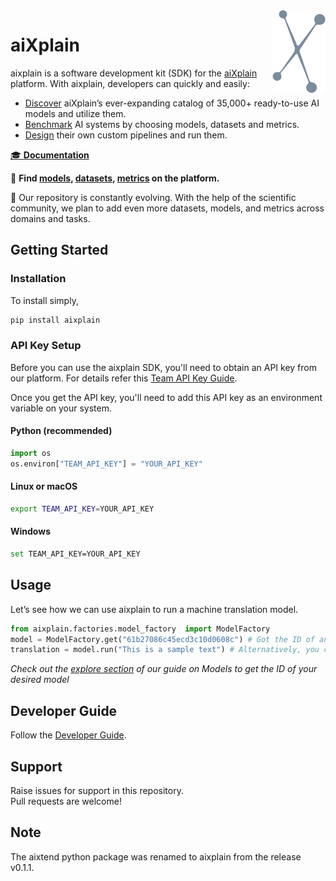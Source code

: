 <img src="docs/assets/aixplain-brandmark-common.png" alt="aiXplain logo" title="aiXplain" align="right" height="132" width="85"/>

# aiXplain

aixplain is a software development kit (SDK) for the [aiXplain](https://aixplain.com/) platform. With aixplain, developers can quickly and easily:

- [Discover](https://aixplain.com/platform/discovery/) aiXplain’s ever-expanding catalog of 35,000+ ready-to-use AI models and utilize them.
- [Benchmark](https://aixplain.com/platform/benchmark/) AI systems by choosing models, datasets and metrics.
- [Design](https://aixplain.com/platform/studio/) their own custom pipelines and run them.

[🎓 **Documentation**](docs/user/user_doc.md)

🔎 **Find [models](https://platform.aixplain.com/discovery/models), [datasets](https://platform.aixplain.com/discovery/datasets), [metrics](https://platform.aixplain.com/discovery/metrics) on the platform.**

:yellow_heart: Our repository is constantly evolving. With the help of the scientific community, we plan to add even more datasets, models, and metrics across domains and tasks.

## Getting Started

### Installation
To install simply,
```bash
pip install aixplain
```

###  API Key Setup
Before you can use the aixplain SDK, you'll need to obtain an API key from our platform. For details refer this [Team API Key Guide](docs/user/api_setup.md).

Once you get the API key, you'll  need to add this API key as an environment variable on your system.

#### Python (recommended)
```python
import os
os.environ["TEAM_API_KEY"] = "YOUR_API_KEY"
```

#### Linux or macOS
```bash
export TEAM_API_KEY=YOUR_API_KEY
```
#### Windows
```bash
set TEAM_API_KEY=YOUR_API_KEY
```
## Usage

Let’s see how we can use aixplain to run a machine translation model.

```python
from aixplain.factories.model_factory  import ModelFactory
model = ModelFactory.get("61b27086c45ecd3c10d0608c") # Got the ID of an MT model from on our platform
translation = model.run("This is a sample text") # Alternatively, you can input a public URL or provide a file path on your local machine.
```
*Check out the [explore section](docs/user/user_doc.md#explore) of our guide on Models to get the ID of your desired model*

## Developer Guide

Follow the [Developer Guide](docs/development/developer_guide.md).

## Support
Raise issues for support in this repository.  
Pull requests are welcome!

## Note
The aixtend python package was renamed to aixplain from the release v0.1.1.
